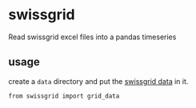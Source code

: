 # swissgrid

Read swissgrid excel files into a pandas timeseries

## usage

create a `data` directory and put the
[swissgrid data](https://www.swissgrid.ch/en/home/operation/grid-data.html)
in it.

`from swissgrid import grid_data`
